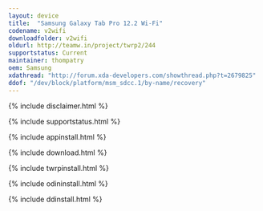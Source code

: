 ```yaml
---
layout: device
title:  "Samsung Galaxy Tab Pro 12.2 Wi-Fi"
codename: v2wifi
downloadfolder: v2wifi
oldurl: http://teamw.in/project/twrp2/244
supportstatus: Current
maintainer: thompatry
oem: Samsung
xdathread: "http://forum.xda-developers.com/showthread.php?t=2679825"
ddof: "/dev/block/platform/msm_sdcc.1/by-name/recovery"
---
```


{% include disclaimer.html %}

{% include supportstatus.html %}

{% include appinstall.html %}

{% include download.html %}

{% include twrpinstall.html %}

{% include odininstall.html %}

{% include ddinstall.html %}
